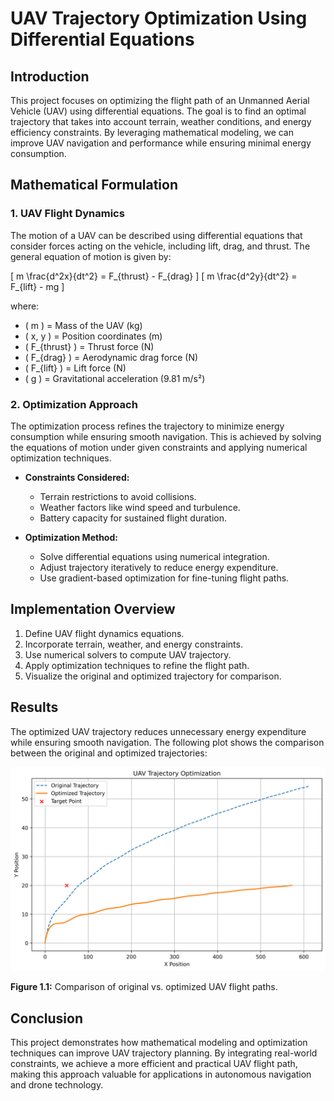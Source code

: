 # UAV Trajectory Optimization Using Differential Equations

## Introduction
This project focuses on optimizing the flight path of an Unmanned Aerial Vehicle (UAV) using differential equations. The goal is to find an optimal trajectory that takes into account terrain, weather conditions, and energy efficiency constraints. By leveraging mathematical modeling, we can improve UAV navigation and performance while ensuring minimal energy consumption.

## Mathematical Formulation

### 1. UAV Flight Dynamics
The motion of a UAV can be described using differential equations that consider forces acting on the vehicle, including lift, drag, and thrust. The general equation of motion is given by:

\[ m \frac{d^2x}{dt^2} = F_{thrust} - F_{drag} \]
\[ m \frac{d^2y}{dt^2} = F_{lift} - mg \]

where:
- \( m \) = Mass of the UAV (kg)
- \( x, y \) = Position coordinates (m)
- \( F_{thrust} \) = Thrust force (N)
- \( F_{drag} \) = Aerodynamic drag force (N)
- \( F_{lift} \) = Lift force (N)
- \( g \) = Gravitational acceleration (9.81 m/s²)

### 2. Optimization Approach
The optimization process refines the trajectory to minimize energy consumption while ensuring smooth navigation. This is achieved by solving the equations of motion under given constraints and applying numerical optimization techniques.

- **Constraints Considered:**
  - Terrain restrictions to avoid collisions.
  - Weather factors like wind speed and turbulence.
  - Battery capacity for sustained flight duration.

- **Optimization Method:**
  - Solve differential equations using numerical integration.
  - Adjust trajectory iteratively to reduce energy expenditure.
  - Use gradient-based optimization for fine-tuning flight paths.

## Implementation Overview
1. Define UAV flight dynamics equations.
2. Incorporate terrain, weather, and energy constraints.
3. Use numerical solvers to compute UAV trajectory.
4. Apply optimization techniques to refine the flight path.
5. Visualize the original and optimized trajectory for comparison.

## Results
The optimized UAV trajectory reduces unnecessary energy expenditure while ensuring smooth navigation. The following plot shows the comparison between the original and optimized trajectories:

![UAV Trajectory Optimization](uav_trajectory_optimization.png)

**Figure 1.1:** Comparison of original vs. optimized UAV flight paths.

## Conclusion
This project demonstrates how mathematical modeling and optimization techniques can improve UAV trajectory planning. By integrating real-world constraints, we achieve a more efficient and practical UAV flight path, making this approach valuable for applications in autonomous navigation and drone technology.

